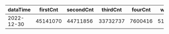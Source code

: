 |dataTime|firstCnt|secondCnt|thirdCnt|fourCnt|winCnt|vrate|wrate|
|-|-|-|-|-|-|-|-|
|2022-12-30|45141070|44711856|33732737|7600416|5164039|89.2%|11%|